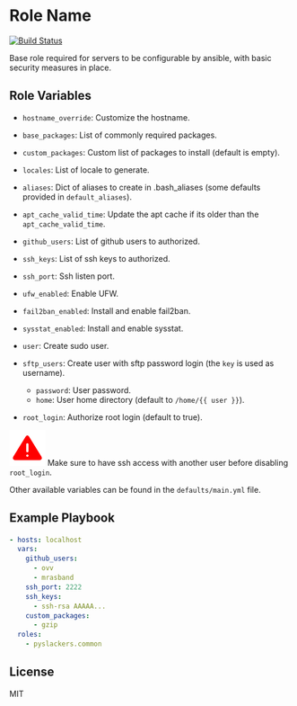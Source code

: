 Role Name
=========

[![Build Status](https://travis-ci.org/pyslackers/ansible-role-common.svg?branch=master)](https://travis-ci.org/pyslackers/ansible-role-common)

Base role required for servers to be configurable by ansible, with basic security measures in place.

Role Variables
--------------
* `hostname_override`: Customize the hostname.
* `base_packages`: List of commonly required packages.
* `custom_packages`: Custom list of packages to install (default is empty).
* `locales`: List of locale to generate.
* `aliases`: Dict of aliases to create in .bash_aliases (some defaults provided in `default_aliases`).
* `apt_cache_valid_time`: Update the apt cache if its older than the `apt_cache_valid_time`.

* `github_users`: List of github users to authorized.
* `ssh_keys`: List of ssh keys to authorized.
* `ssh_port`: Ssh listen port.

* `ufw_enabled`: Enable UFW.
* `fail2ban_enabled`: Install and enable fail2ban.
* `sysstat_enabled`: Install and enable sysstat.

* `user`: Create sudo user.
* `sftp_users`: Create user with sftp password login (the `key` is used as username).
    * `password`: User password.
    * `home`: User home directory (default to `/home/{{ user }}`).
* `root_login`: Authorize root login (default to true).

![warning](https://github.com/pyslackers/ansible-role-common/blob/master/warning.png "Warning")
Make sure to have ssh access with another user before disabling `root_login`.



Other available variables can be found in the `defaults/main.yml` file.

Example Playbook
----------------

```yml
- hosts: localhost
  vars:
    github_users:
      - ovv
      - mrasband
    ssh_port: 2222
    ssh_keys:
      - ssh-rsa AAAAA...
    custom_packages:
      - gzip
  roles: 
    - pyslackers.common
```

License
-------

MIT
